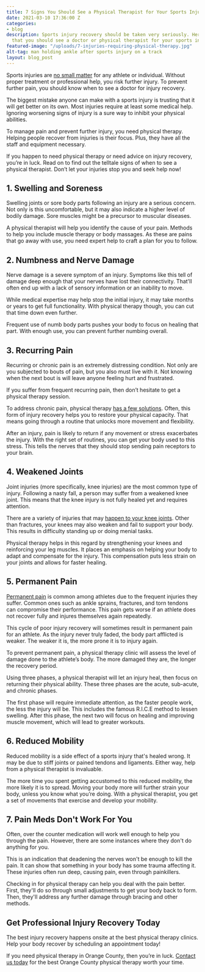 ```yaml
---
title: 7 Signs You Should See a Physical Therapist for Your Sports Injury
date: 2021-03-10 17:36:00 Z
categories:
- blog
description: Sports injury recovery should be taken very seriously. Here are 7 signs
  that you should see a doctor or physical therapist for your sports injury.
featured-image: "/uploads/7-injuries-requiring-physical-therapy.jpg"
alt-tag: man holding ankle after sports injury on a track
layout: blog_post
---
```


Sports injuries are [no small matter](https://www.iii.org/fact-statistic/facts-statistics-sports-injuries) for any athlete or individual. Without proper treatment or professional help, you risk further injury. To prevent further pain, you should know when to see a doctor for injury recovery.

The biggest mistake anyone can make with a sports injury is trusting that it will get better on its own. Most injuries require at least some medical help. Ignoring worsening signs of injury is a sure way to inhibit your physical abilities.  

To manage pain and prevent further injury, you need physical therapy. Helping people recover from injuries is their focus. Plus, they have all the staff and equipment necessary.

If you happen to need physical therapy or need advice on injury recovery, you’re in luck. Read on to find out the telltale signs of when to see a physical therapist. Don’t let your injuries stop you and seek help now!

## 1\. Swelling and Soreness

Swelling joints or sore body parts following an injury are a serious concern. Not only is this uncomfortable, but it may also indicate a higher level of bodily damage. Sore muscles might be a precursor to muscular diseases.

A physical therapist will help you identify the cause of your pain. Methods to help you include muscle therapy or body massages. As these are pains that go away with use, you need expert help to craft a plan for you to follow.

## 2\. Numbness and Nerve Damage

Nerve damage is a severe symptom of an injury. Symptoms like this tell of damage deep enough that your nerves have lost their connectivity. That'll often end up with a lack of sensory information or an inability to move.

While medical expertise may help stop the initial injury, it may take months or years to get full functionality. With physical therapy though, you can cut that time down even further.  

Frequent use of numb body parts pushes your body to focus on healing that part. With enough use, you can prevent further numbing overall.

## 3\. Recurring Pain

Recurring or chronic pain is an extremely distressing condition. Not only are you subjected to bouts of pain, but you also must live with it. Not knowing when the next bout is will leave anyone feeling hurt and frustrated.

If you suffer from frequent recurring pain, then don’t hesitate to get a physical therapy session.

To address chronic pain, physical therapy [has a few solutions](https://www.socalelitephysicaltherapy.com/blog/recover-faster-live-stronger-6-reasons-why-physical-therapy-is-essential-after-an-injury). Often, this form of injury recovery helps you to restore your physical capacity. That means going through a routine that unlocks more movement and flexibility.  

After an injury, pain is likely to return if any movement or stress exacerbates the injury. With the right set of routines, you can get your body used to this stress. This tells the nerves that they should stop sending pain receptors to your brain.

## 4\. Weakened Joints

Joint injuries (more specifically, knee injuries) are the most common type of injury. Following a nasty fall, a person may suffer from a weakened knee joint. This means that the knee injury is not fully healed yet and requires attention.

There are a variety of injuries that may [happen to your knee joints](https://www.socalelitephysicaltherapy.com/blog/7-common-knee-injuries). Other than fractures, your knees may also weaken and fail to support your body. This results in difficulty standing up or doing menial tasks.

Physical therapy helps in this regard by strengthening your knees and reinforcing your leg muscles. It places an emphasis on helping your body to adapt and compensate for the injury. This compensation puts less strain on your joints and allows for faster healing.

## 5\. Permanent Pain

[Permanent pain](https://www.painmanagement.org.au/2014-09-11-13-35-53/2014-09-11-13-36-47/178-psychological-effects-of-pain.html) is common among athletes due to the frequent injuries they suffer. Common ones such as ankle sprains, fractures, and torn tendons can compromise their performance. This pain gets worse if an athlete does not recover fully and injures themselves again repeatedly.

This cycle of poor injury recovery will sometimes result in permanent pain for an athlete. As the injury never truly faded, the body part afflicted is weaker. The weaker it is, the more prone it is to injury again.

To prevent permanent pain, a physical therapy clinic will assess the level of damage done to the athlete’s body. The more damaged they are, the longer the recovery period.

Using three phases, a physical therapist will let an injury heal, then focus on returning their physical ability. These three phases are the acute, sub-acute, and chronic phases.  

The first phase will require immediate attention, as the faster people work, the less the injury will be. This includes the famous R.I.C.E method to lessen swelling. After this phase, the next two will focus on healing and improving muscle movement, which will lead to greater workouts.

## 6\. Reduced Mobility

Reduced mobility is a side effect of a sports injury that's healed wrong. It may be due to stiff joints or pained tendons and ligaments. Either way, help from a physical therapist is invaluable.  

The more time you spent getting accustomed to this reduced mobility, the more likely it is to spread. Moving your body more will further strain your body, unless you know what you’re doing. With a physical therapist, you get a set of movements that exercise and develop your mobility.

## 7\. Pain Meds Don't Work For You

Often, over the counter medication will work well enough to help you through the pain. However, there are some instances where they don't do anything for you.

This is an indication that deadening the nerves won't be enough to kill the pain. It can show that something in your body has some trauma affecting it. These injuries often run deep, causing pain, even through painkillers.

Checking in for physical therapy can help you deal with the pain better. First, they'll do so through small adjustments to get your body back to form. Then, they'll address any further damage through bracing and other methods.

## Get Professional Injury Recovery Today

The best injury recovery happens onsite at the best physical therapy clinics. Help your body recover by scheduling an appointment today!

If you need physical therapy in Orange County, then you’re in luck. [Contact us today](https://www.socalelitephysicaltherapy.com/#contact) for the best Orange County physical therapy worth your time.